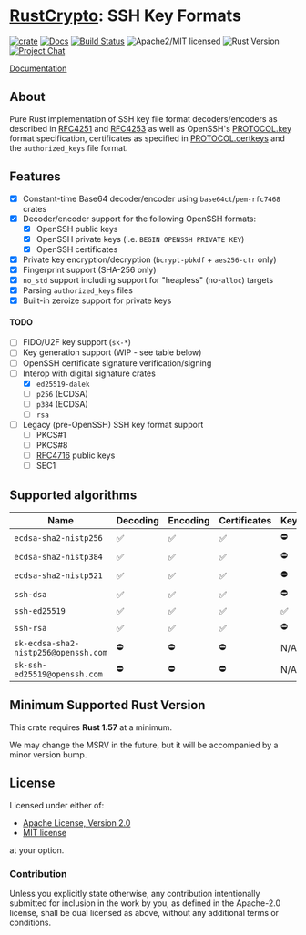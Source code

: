 # [RustCrypto]: SSH Key Formats

[![crate][crate-image]][crate-link]
[![Docs][docs-image]][docs-link]
[![Build Status][build-image]][build-link]
![Apache2/MIT licensed][license-image]
![Rust Version][rustc-image]
[![Project Chat][chat-image]][chat-link]

[Documentation][docs-link]

## About

Pure Rust implementation of SSH key file format decoders/encoders as described
in [RFC4251] and [RFC4253] as well as OpenSSH's [PROTOCOL.key] format
specification, certificates as specified in [PROTOCOL.certkeys]  and the
`authorized_keys` file format.

## Features

- [x] Constant-time Base64 decoder/encoder using `base64ct`/`pem-rfc7468` crates
- [x] Decoder/encoder support for the following OpenSSH formats:
  - [x] OpenSSH public keys
  - [x] OpenSSH private keys (i.e. `BEGIN OPENSSH PRIVATE KEY`)
  - [x] OpenSSH certificates
- [x] Private key encryption/decryption (`bcrypt-pbkdf` + `aes256-ctr` only)
- [x] Fingerprint support (SHA-256 only)
- [x] `no_std` support including support for "heapless" (no-`alloc`) targets
- [x] Parsing `authorized_keys` files
- [x] Built-in zeroize support for private keys

#### TODO

- [ ] FIDO/U2F key support (`sk-*`)
- [ ] Key generation support (WIP - see table below)
- [ ] OpenSSH certificate signature verification/signing
- [ ] Interop with digital signature crates
  - [x] `ed25519-dalek`
  - [ ] `p256` (ECDSA)
  - [ ] `p384` (ECDSA)
  - [ ] `rsa`
- [ ] Legacy (pre-OpenSSH) SSH key format support
  - [ ] PKCS#1
  - [ ] PKCS#8
  - [ ] [RFC4716] public keys
  - [ ] SEC1

## Supported algorithms

| Name                                 | Decoding | Encoding | Certificates | Keygen | `no_std`  |
|--------------------------------------|----------|----------|--------------|--------|-----------|
| `ecdsa-sha2-nistp256`                | ✅       | ✅       | ✅           | ⛔️     | heapless  |
| `ecdsa-sha2-nistp384`                | ✅       | ✅       | ✅           | ⛔️     | heapless  |
| `ecdsa-sha2-nistp521`                | ✅       | ✅       | ✅           | ⛔️     | heapless  |
| `ssh-dsa`                            | ✅       | ✅       | ✅           | ⛔     | `alloc` ️  |
| `ssh-ed25519`                        | ✅       | ✅       | ✅           | ✅️     | heapless  |
| `ssh-rsa`                            | ✅       | ✅       | ✅           | ⛔️     | `alloc`   |
| `sk-ecdsa-sha2-nistp256@openssh.com` | ⛔       | ⛔       | ⛔           | N/A    | -         |
| `sk-ssh-ed25519@openssh.com`         | ⛔       | ⛔       | ⛔           | N/A    | -         |

## Minimum Supported Rust Version

This crate requires **Rust 1.57** at a minimum.

We may change the MSRV in the future, but it will be accompanied by a minor
version bump.

## License

Licensed under either of:

 * [Apache License, Version 2.0](http://www.apache.org/licenses/LICENSE-2.0)
 * [MIT license](http://opensource.org/licenses/MIT)

at your option.

### Contribution

Unless you explicitly state otherwise, any contribution intentionally submitted
for inclusion in the work by you, as defined in the Apache-2.0 license, shall be
dual licensed as above, without any additional terms or conditions.

[//]: # (badges)

[crate-image]: https://img.shields.io/crates/v/ssh-key.svg
[crate-link]: https://crates.io/crates/ssh-key
[docs-image]: https://docs.rs/ssh-key/badge.svg
[docs-link]: https://docs.rs/ssh-key/
[license-image]: https://img.shields.io/badge/license-Apache2.0/MIT-blue.svg
[rustc-image]: https://img.shields.io/badge/rustc-1.57+-blue.svg
[chat-image]: https://img.shields.io/badge/zulip-join_chat-blue.svg
[chat-link]: https://rustcrypto.zulipchat.com/#narrow/stream/300570-formats
[build-image]: https://github.com/RustCrypto/formats/actions/workflows/ssh-key.yml/badge.svg
[build-link]: https://github.com/RustCrypto/formats/actions/workflows/ssh-key.yml

[//]: # (links)

[RustCrypto]: https://github.com/rustcrypto
[RFC4251]: https://datatracker.ietf.org/doc/html/rfc4251
[RFC4253]: https://datatracker.ietf.org/doc/html/rfc4253
[RFC4716]: https://datatracker.ietf.org/doc/html/rfc4716
[PROTOCOL.key]: https://cvsweb.openbsd.org/src/usr.bin/ssh/PROTOCOL.key?annotate=HEAD
[PROTOCOL.certkeys]: https://cvsweb.openbsd.org/src/usr.bin/ssh/PROTOCOL.certkeys?annotate=HEAD
